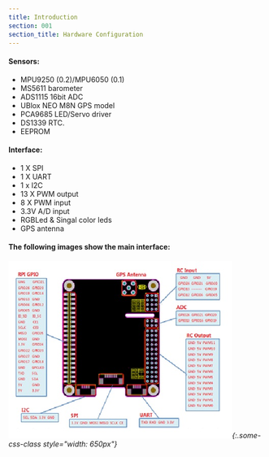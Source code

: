 ```yaml
---
title: Introduction
section: 001
section_title: Hardware Configuration
---
```


#### **Sensors:**

   * MPU9250 (0.2)/MPU6050 (0.1)
   * MS5611 barometer
   * ADS1115 16bit ADC
   * UBlox NEO M8N GPS model
   * PCA9685 LED/Servo driver
   * DS1339 RTC.
   * EEPROM

#### **Interface:**

   * 1 X SPI
   * 1 X UART
   * 1 x I2C
   * 13 X PWM output
   * 8 X PWM input
   * 3.3V A/D input
   * RGBLed & Singal color leds
   * GPS antenna


#### **The following images show the main interface:**

######   ![interface diagram](/documents/2015/12/13/hardware.introduction.md/interface.jpg){:.some-css-class style="width: 650px"}